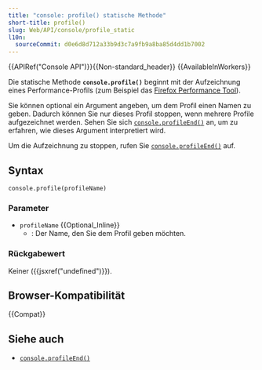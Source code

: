 ```yaml
---
title: "console: profile() statische Methode"
short-title: profile()
slug: Web/API/console/profile_static
l10n:
  sourceCommit: d0e6d8d712a33b9d3c7a9fb9a8ba85d4dd1b7002
---
```


{{APIRef("Console API")}}{{Non-standard_header}} {{AvailableInWorkers}}

Die statische Methode **`console.profile()`** beginnt mit der Aufzeichnung eines Performance-Profils (zum Beispiel das [Firefox Performance Tool](https://firefox-source-docs.mozilla.org/devtools-user/performance/index.html)).

Sie können optional ein Argument angeben, um dem Profil einen Namen zu geben. Dadurch können Sie nur dieses Profil stoppen, wenn mehrere Profile aufgezeichnet werden. Sehen Sie sich [`console.profileEnd()`](/de/docs/Web/API/console/profileEnd_static) an, um zu erfahren, wie dieses Argument interpretiert wird.

Um die Aufzeichnung zu stoppen, rufen Sie [`console.profileEnd()`](/de/docs/Web/API/console/profileEnd_static) auf.

## Syntax

```js-nolint
console.profile(profileName)
```

### Parameter

- `profileName` {{Optional_Inline}}
  - : Der Name, den Sie dem Profil geben möchten.

### Rückgabewert

Keiner ({{jsxref("undefined")}}).

## Browser-Kompatibilität

{{Compat}}

## Siehe auch

- [`console.profileEnd()`](/de/docs/Web/API/console/profileEnd_static)

